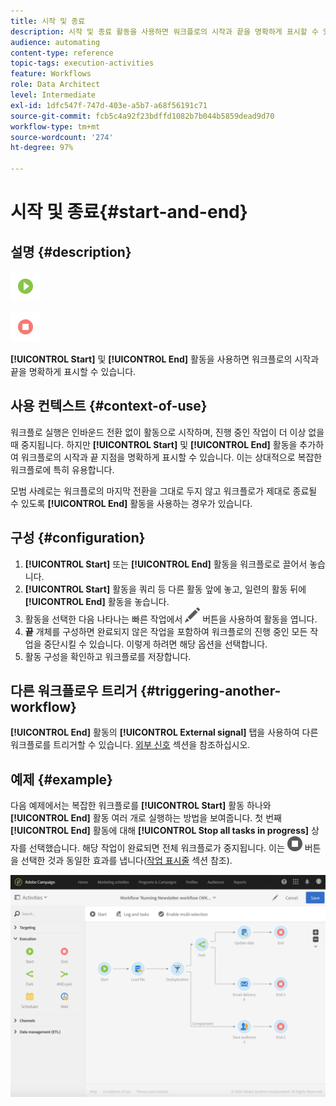 ```yaml
---
title: 시작 및 종료
description: 시작 및 종료 활동을 사용하면 워크플로의 시작과 끝을 명확하게 표시할 수 있습니다.
audience: automating
content-type: reference
topic-tags: execution-activities
feature: Workflows
role: Data Architect
level: Intermediate
exl-id: 1dfc547f-747d-403e-a5b7-a68f56191c71
source-git-commit: fcb5c4a92f23bdffd1082b7b044b5859dead9d70
workflow-type: tm+mt
source-wordcount: '274'
ht-degree: 97%

---
```


# 시작 및 종료{#start-and-end}

## 설명 {#description}

![](assets/start.png)

![](assets/end.png)

**[!UICONTROL Start]** 및 **[!UICONTROL End]** 활동을 사용하면 워크플로의 시작과 끝을 명확하게 표시할 수 있습니다.

## 사용 컨텍스트 {#context-of-use}

워크플로 실행은 인바운드 전환 없이 활동으로 시작하며, 진행 중인 작업이 더 이상 없을 때 중지됩니다. 하지만 **[!UICONTROL Start]** 및 **[!UICONTROL End]** 활동을 추가하여 워크플로의 시작과 끝 지점을 명확하게 표시할 수 있습니다. 이는 상대적으로 복잡한 워크플로에 특히 유용합니다.

모범 사례로는 워크플로의 마지막 전환을 그대로 두지 않고 워크플로가 제대로 종료될 수 있도록 **[!UICONTROL End]** 활동을 사용하는 경우가 있습니다.

## 구성 {#configuration}

1. **[!UICONTROL Start]** 또는 **[!UICONTROL End]** 활동을 워크플로로 끌어서 놓습니다.
1. **[!UICONTROL Start]** 활동을 쿼리 등 다른 활동 앞에 놓고, 일련의 활동 뒤에 **[!UICONTROL End]** 활동을 놓습니다.
1. 활동을 선택한 다음 나타나는 빠른 작업에서 ![](assets/edit_darkgrey-24px.png) 버튼을 사용하여 활동을 엽니다.
1. **끝** 개체를 구성하면 완료되지 않은 작업을 포함하여 워크플로의 진행 중인 모든 작업을 중단시킬 수 있습니다. 이렇게 하려면 해당 옵션을 선택합니다.
1. 활동 구성을 확인하고 워크플로를 저장합니다.

## 다른 워크플로우 트리거 {#triggering-another-workflow}

**[!UICONTROL End]** 활동의 **[!UICONTROL External signal]** 탭을 사용하여 다른 워크플로를 트리거할 수 있습니다. [외부 신호](../../automating/using/external-signal.md) 섹션을 참조하십시오.

## 예제 {#example}

다음 예제에서는 복잡한 워크플로를 **[!UICONTROL Start]** 활동 하나와 **[!UICONTROL End]** 활동 여러 개로 실행하는 방법을 보여줍니다. 첫 번째 **[!UICONTROL End]** 활동에 대해 **[!UICONTROL Stop all tasks in progress]** 상자를 선택했습니다. 해당 작업이 완료되면 전체 워크플로가 중지됩니다. 이는 ![](assets/stop_darkgrey-24px.png) 버튼을 선택한 것과 동일한 효과를 냅니다([작업 표시줄](../../automating/using/workflow-interface.md#action-bar) 섹션 참조).

![](assets/wkf_start_end_example.png)
